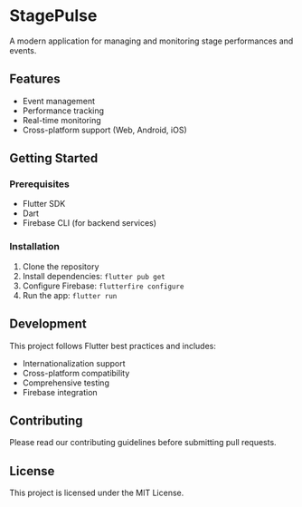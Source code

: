 # StagePulse

A modern application for managing and monitoring stage performances and events.

## Features

- Event management
- Performance tracking
- Real-time monitoring
- Cross-platform support (Web, Android, iOS)

## Getting Started

### Prerequisites

- Flutter SDK
- Dart
- Firebase CLI (for backend services)

### Installation

1. Clone the repository
2. Install dependencies: `flutter pub get`
3. Configure Firebase: `flutterfire configure`
4. Run the app: `flutter run`

## Development

This project follows Flutter best practices and includes:
- Internationalization support
- Cross-platform compatibility
- Comprehensive testing
- Firebase integration

## Contributing

Please read our contributing guidelines before submitting pull requests.

## License

This project is licensed under the MIT License.
